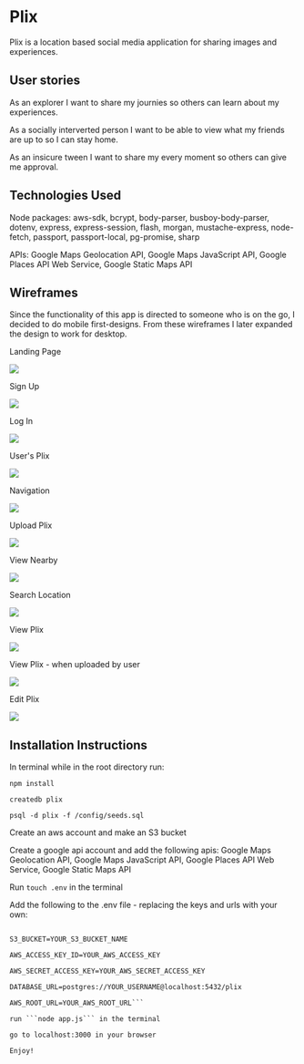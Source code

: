 # Plix

Plix is a location based social media application for sharing images and experiences. 

## User stories

As an explorer I want to share my journies so others can learn about my experiences.

As a socially interverted person I want to be able to view what my friends are up to so I can stay home.

As an insicure tween I want to share my every moment so others can give me approval. 

## Technologies Used

Node packages: aws-sdk, bcrypt, body-parser, busboy-body-parser, dotenv, express, express-session, flash, morgan, mustache-express, node-fetch, passport, passport-local, pg-promise, sharp

APIs: Google Maps Geolocation API, Google Maps JavaScript API, Google Places API Web Service, Google Static Maps API

## Wireframes

Since the functionality of this app is directed to someone who is on the go, I decided to do mobile first-designs. From these wireframes I later expanded the design to work for desktop.

Landing Page

![](https://git.generalassemb.ly/raw/JackieCasper/turtle-project-2/master/public/img/wireframes/landing.jpg?token=AAAApkjELJDfJNxv1iUb9w58NpTCZomiks5Y0dp7wA%3D%3D)

Sign Up

![](https://git.generalassemb.ly/raw/JackieCasper/turtle-project-2/master/public/img/wireframes/signup.jpg?token=AAAApktBUeCS0I9G1RAnpfFUxge5LoQlks5Y0dq-wA%3D%3D)

Log In

![](https://git.generalassemb.ly/raw/JackieCasper/turtle-project-2/master/public/img/wireframes/login.jpg?token=AAAApvyzZ99eM7TFHc533hW7pwT-tHIpks5Y0dqMwA%3D%3D)

User's Plix

![](https://git.generalassemb.ly/raw/JackieCasper/turtle-project-2/master/public/img/wireframes/list.jpg?token=AAAApgFxRBp7pIEVapepabJBbf5KrjIGks5Y0dqEwA%3D%3D)

Navigation

![](https://git.generalassemb.ly/raw/JackieCasper/turtle-project-2/master/public/img/wireframes/nav.jpg?token=AAAApu7WPZsABEYgDU5d3LRs9cvoVUWkks5Y0d0owA%3D%3D)

Upload Plix

![](https://git.generalassemb.ly/raw/JackieCasper/turtle-project-2/master/public/img/wireframes/upload.jpg?token=AAAAprJBEEj0__MyCoz0D5ld1uoLtRQLks5Y0drJwA%3D%3D)

View Nearby

![](https://git.generalassemb.ly/raw/JackieCasper/turtle-project-2/master/public/img/wireframes/nearby.jpg?token=AAAApvaTS_xyik4hBQdzUlXSvQTWgyO0ks5Y0dqlwA%3D%3D)

Search Location

![](https://git.generalassemb.ly/raw/JackieCasper/turtle-project-2/master/public/img/wireframes/search.jpg?token=AAAApsJPsgqYOr8aqb80h9VklQxVsqhRks5Y0dqwwA%3D%3D)

View Plix

![](https://git.generalassemb.ly/raw/JackieCasper/turtle-project-2/master/public/img/wireframes/view.jpg?token=AAAApp_AypE4avpkyejeIFM-0hdGZXUJks5Y0drawA%3D%3D)

View Plix - when uploaded by user

![](https://git.generalassemb.ly/raw/JackieCasper/turtle-project-2/master/public/img/wireframes/view-owner.jpg?token=AAAApnKv0sHSQs9J3V-bgNLcbzHZg8c9ks5Y0drSwA%3D%3D)

Edit Plix

![](https://git.generalassemb.ly/raw/JackieCasper/turtle-project-2/master/public/img/wireframes/edit.jpg?token=AAAApth4Qf0PeQEwunArRaIF69FUB0Ceks5Y0dptwA%3D%3D)

## Installation Instructions

In terminal while in the root directory run:

```npm install```

```createdb plix```

```psql -d plix -f /config/seeds.sql```

Create an aws account and make an S3 bucket

Create a google api account and add the following apis:
Google Maps Geolocation API, Google Maps JavaScript API, Google Places API Web Service, Google Static Maps API

Run ```touch .env``` in the terminal

Add the following to the .env file - replacing the keys and urls with your own:

```PLACES_KEY=YOUR_GOOGLE_API_KEY

S3_BUCKET=YOUR_S3_BUCKET_NAME

AWS_ACCESS_KEY_ID=YOUR_AWS_ACCESS_KEY

AWS_SECRET_ACCESS_KEY=YOUR_AWS_SECRET_ACCESS_KEY

DATABASE_URL=postgres://YOUR_USERNAME@localhost:5432/plix

AWS_ROOT_URL=YOUR_AWS_ROOT_URL```

run ```node app.js``` in the terminal

go to localhost:3000 in your browser

Enjoy!